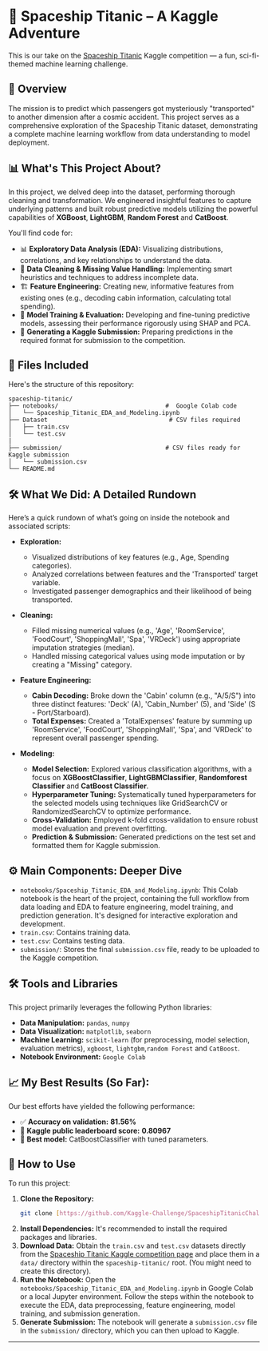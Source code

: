 # 🚀 Spaceship Titanic – A Kaggle Adventure

This is our take on the [Spaceship Titanic](https://www.kaggle.com/competitions/spaceship-titanic) Kaggle competition — a fun, sci-fi-themed machine learning challenge.

## 🌌 Overview

The mission is to predict which passengers got mysteriously "transported" to another dimension after a cosmic accident. This project serves as a comprehensive exploration of the Spaceship Titanic dataset, demonstrating a complete machine learning workflow from data understanding to model deployment.

## 📊 What's This Project About?

In this project, we delved deep into the dataset, performing thorough cleaning and transformation. We engineered insightful features to capture underlying patterns and built robust predictive models utilizing the powerful capabilities of **XGBoost**, **LightGBM**, **Random Forest** and **CatBoost**.

You'll find code for:

  * 📊 **Exploratory Data Analysis (EDA):** Visualizing distributions, correlations, and key relationships to understand the data.
  * 🧹 **Data Cleaning & Missing Value Handling:** Implementing smart heuristics and techniques to address incomplete data.
  * 🏗️ **Feature Engineering:** Creating new, informative features from existing ones (e.g., decoding cabin information, calculating total spending).
  * 🤖 **Model Training & Evaluation:** Developing and fine-tuning predictive models, assessing their performance rigorously using SHAP and PCA.
  * 📁 **Generating a Kaggle Submission:** Preparing predictions in the required format for submission to the competition.

## 📁 Files Included

Here's the structure of this repository:

```
spaceship-titanic/
├── notebooks/                              #  Google Colab code
│   └── Spaceship_Titanic_EDA_and_Modeling.ipynb
├── Dataset                                  # CSV files required
│   ├── train.csv
│   └── test.csv
|
├── submission/                             # CSV files ready for Kaggle submission
│   └── submission.csv                   
└── README.md
```

## 🛠️ What We Did: A Detailed Rundown

Here’s a quick rundown of what’s going on inside the notebook and associated scripts:

  * **Exploration:**

      * Visualized distributions of key features (e.g., Age, Spending categories).
      * Analyzed correlations between features and the 'Transported' target variable.
      * Investigated passenger demographics and their likelihood of being transported.

  * **Cleaning:**

      * Filled missing numerical values (e.g., 'Age', 'RoomService', 'FoodCourt', 'ShoppingMall', 'Spa', 'VRDeck') using appropriate imputation strategies (median).
      * Handled missing categorical values using mode imputation or by creating a "Missing" category.

  * **Feature Engineering:**

      * **Cabin Decoding:** Broke down the 'Cabin' column (e.g., "A/5/S") into three distinct features: 'Deck' (A), 'Cabin\_Number' (5), and 'Side' (S - Port/Starboard).
      * **Total Expenses:** Created a 'TotalExpenses' feature by summing up 'RoomService', 'FoodCourt', 'ShoppingMall', 'Spa', and 'VRDeck' to represent overall passenger spending.

  * **Modeling:**

      * **Model Selection:** Explored various classification algorithms, with a focus on **XGBoostClassifier**, **LightGBMClassifier**, **Randomforest Classifier** and **CatBoost Classifier**.
      * **Hyperparameter Tuning:** Systematically tuned hyperparameters for the selected models using techniques like GridSearchCV or RandomizedSearchCV to optimize performance.
      * **Cross-Validation:** Employed k-fold cross-validation to ensure robust model evaluation and prevent overfitting.
      * **Prediction & Submission:** Generated predictions on the test set and formatted them for Kaggle submission.

## ⚙️ Main Components: Deeper Dive

  * `notebooks/Spaceship_Titanic_EDA_and_Modeling.ipynb`: This Colab notebook is the heart of the project, containing the full workflow from data loading and EDA to feature engineering, model training, and prediction generation. It's designed for interactive exploration and development.
  * `train.csv`: Contains training data.
  * `test.csv`: Contains testing data.
  * `submission/`: Stores the final `submission.csv` file, ready to be uploaded to the Kaggle competition.

## 🛠️ Tools and Libraries

This project primarily leverages the following Python libraries:

  * **Data Manipulation:** `pandas`, `numpy`
  * **Data Visualization:** `matplotlib`, `seaborn`
  * **Machine Learning:** `scikit-learn` (for preprocessing, model selection, evaluation metrics), `xgboost`, `lightgbm`,`random Forest` and `CatBoost`.
  * **Notebook Environment:** `Google Colab`

## 📈 My Best Results (So Far):

Our best efforts have yielded the following performance:

  * ✅ **Accuracy on validation:** **81.56%**
  * 🏅 **Kaggle public leaderboard score:** **0.80967**
  * 🤖 **Best model:** CatBoostClassifier with tuned parameters.

## 🚀 How to Use

To run this project:

1.  **Clone the Repository:**
    ```bash
    git clone [https://github.com/Kaggle-Challenge/SpaceshipTitanicChallenge.git]
    ```
2.  **Install Dependencies:**
    It's recommended to install the required packages and libraries.
3.  **Download Data:**
    Obtain the `train.csv` and `test.csv` datasets directly from the [Spaceship Titanic Kaggle competition page](https://www.kaggle.com/competitions/spaceship-titanic/data) and place them in a `data/` directory within the `spaceship-titanic/` root. (You might need to create this directory).
4.  **Run the Notebook:**
    Open the `notebooks/Spaceship_Titanic_EDA_and_Modeling.ipynb` in Google Colab or a local Jupyter environment. Follow the steps within the notebook to execute the EDA, data preprocessing, feature engineering, model training, and submission generation.
5.  **Generate Submission:**
    The notebook will generate a `submission.csv` file in the `submission/` directory, which you can then upload to Kaggle.

-----
